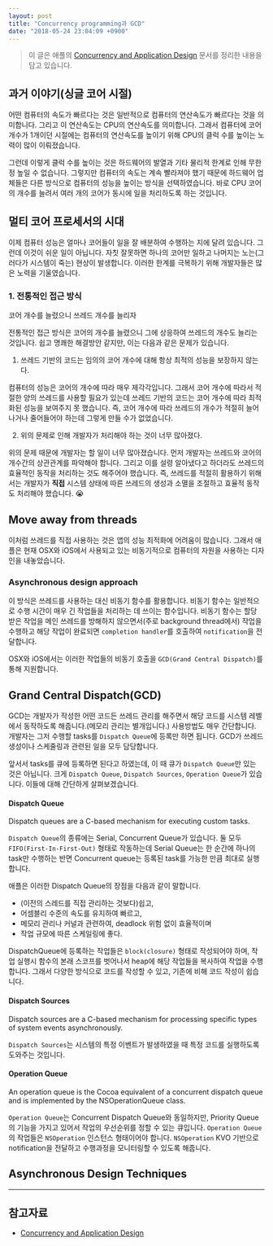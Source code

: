 ```yaml
---
layout: post
title: "Concurrency programming과 GCD"
date: "2018-05-24 23:04:09 +0900"
---
```


> 이 글은 애플의 [Concurrency and Application Design](https://developer.apple.com/library/content/documentation/General/Conceptual/ConcurrencyProgrammingGuide/ConcurrencyandApplicationDesign/ConcurrencyandApplicationDesign.html#//apple_ref/doc/uid/TP40008091-CH100-SW1) 문서를 정리한 내용을 담고 있습니다.

## 과거 이야기(싱글 코어 시절)

어떤 컴퓨터의 속도가 빠르다는 것은 일반적으로 컴퓨터의 연산속도가 빠르다는 것을 의미합니다. 그리고 이 연산속도는 CPU의 연산속도를 의미합니다. 그래서 컴퓨터에 코어 개수가 1개이던 시절에는 컴퓨터의 연산속도를 높이기 위해 CPU의 클럭 수를 높이는 노력이 많이 이뤄졌습니다.

그런데 이렇게 클럭 수를 높이는 것은 하드웨어의 발열과 기타 물리적 한계로 인해 무한정 높일 수 없습니다. 그렇지만 컴퓨터의 속도는 계속 빨라져야 했기 때문에 하드웨어 업체들은 다른 방식으로 컴퓨터의 성능을 높이는 방식을 선택하였습니다. 바로 CPU 코어의 개수를 늘려서 여러 개의 코어가 동시에 일을 처리하도록 하는 것입니다.

## 멀티 코어 프로세서의 시대

이제 컴퓨터 성능은 얼마나 코어들이 일을 잘 배분하여 수행하는 지에 달려 있습니다. 그런데 이것이 쉬운 일이 아닙니다. 자칫 잘못하면 하나의 코어만 일하고 나머지는 노는(그러다가 시스템이 죽는) 현상이 발생합니다. 이러한 한계를 극복하기 위해 개발자들은 많은 노력을 기울였습니다.

### 1. 전통적인 접근 방식

<div class="message">
  코어 개수를 늘렸으니 쓰레드 개수를 늘리자
</div>

전통적인 접근 방식은 코어의 개수를 늘렸으니 그에 상응하여 쓰레드의 개수도 늘리는 것입니다. 쉽고 명쾌한 해결방안 같지만, 이는 다음과 같은 문제가 있습니다.

1. 쓰레드 기반의 코드는 임의의 코어 개수에 대해 항상 최적의 성능을 보장하지 않는다.

컴퓨터의 성능은 코어의 개수에 따라 매우 제각각입니다. 그래서 코어 개수에 따라서 적절한 양의 쓰레드를 사용할 필요가 있는데 쓰레드 기반의 코드는 코어 개수에 따라 최적화된 성능을 보여주지 못 했습니다. 즉, 코어 개수에 따라 쓰레드의 개수가 적절히 늘어나거나 줄어들어야 하는데 그렇게 만들 수가 없었습니다.

2. 위의 문제로 인해 개발자가 처리해야 하는 것이 너무 많아졌다.

위의 문제 때문에 개발자는 할 일이 너무 많아졌습니다. 먼저 개발자는 쓰레드와 코어의 개수간의 상관관계를 파악해야 합니다. 그리고 이를 설령 알아냈다고 하더라도 쓰레드의 효율적인 동작을 처리하는 것도 해주어야 했습니다. 즉, 쓰레드를 적절히 활용하기 위해서는 개발자가 **직접** 시스템 상태에 따른 쓰레드의 생성과 소멸을 조절하고 효율적 동작도 처리해야 했습니다. 😭

## Move away from threads

이처럼 쓰레드를 직접 사용하는 것은 앱의 성능 최적화에 어려움이 많습니다. 그래서 애플은 현재 OSX와 iOS에서 사용되고 있는 비동기적으로 컴퓨터의 자원을 사용하는 디자인을 내놓았습니다.

### Asynchronous design approach

이 방식은 쓰레드를 사용하는 대신 비동기 함수를 활용합니다. 비동기 함수는 일반적으로 수행 시간이 매우 긴 작업들을 처리하는 데 쓰이는 함수입니다. 비동기 함수는 할당 받은 작업을 메인 쓰레드를 방해하지 않으면서(주로 background thread에서) 작업을 수행하고
해당 작업이 완료되면 `completion handler`를 호출하여 `notification`을 전달합니다.

OSX와 iOS에서는 이러한 작업들의 비동기 호출을 `GCD(Grand Central Dispatch)`를 통해 지원합니다.

## Grand Central Dispatch(GCD)

GCD는 개발자가 작성한 어떤 코드든 쓰레드 관리를 해주면서 해당 코드를 시스템 레벨에서 동작하도록 해줍니다.(메모리 관리는 별개입니다.) 사용방법도 매우 간단합니다. 개발자는 그저 수행할 tasks를 `Dispatch Queue`에 등록만 하면 됩니다. GCD가 쓰레드 생성이나 스케줄링과 관련된 일을 모두 담당합니다.

앞서서 tasks를 큐에 등록하면 된다고 하였는데, 이 때 큐가 `Dispatch Queue`만 있는 것은 아닙니다. 크게 `Dispatch Queue`, `Dispatch Sources`, `Operation Queue`가 있습니다. 이들에 대해 간단하게 살펴보겠습니다.

#### Dispatch Queue

<div class="message">
  Dispatch queues are a C-based mechanism for executing custom tasks.
</div>

`Dispatch Queue`의 종류에는 Serial, Concurrent Queue가 있습니다. 둘 모두 `FIFO(First-In-First-Out)` 형태로 작동하는데 Serial Queue는 한 순간에 하나의 task만 수행하는 반면 Concurrent queue는 등록된 task를 가능한 만큼 최대로 실행합니다.

애플은 이러한 Dispatch Queue의 장점을 다음과 같이 말합니다.

* (이전의 스레드를 직접 관리하는 것보다)쉽고,
* 어셈블리 수준의 속도를 유지하여 빠르고,
* 메모리 관리나 커널과 관련하여, deadlock 위험 없이 효율적이며
* 작업 규모에 따른 스케일링에 좋다.

DispatchQueue에 등록하는 작업들은 `block(closure)` 형태로 작성되어야 하며, 작업 실행시 함수의 본래 스코프를 벗어나서 heap에 해당 작업들을 복사하여 작업을 수행합니다. 그래서 다양한 방식으로 코드를 작성할 수 있고, 기존에 비해 코드 작성이 쉽습니다.

#### Dispatch Sources

<div class="message">
  Dispatch sources are a C-based mechanism for processing specific types of system events asynchronously.
</div>

`Dispatch Sources`는 시스템의 특정 이벤트가 발생하였을 때 특정 코드를 실행하도록 도와주는 것입니다.

#### Operation Queue

<div class="message">
  An operation queue is the Cocoa equivalent of a concurrent dispatch queue and is implemented by the  NSOperationQueue class.
</div>

`Operation Queue`는 Concurrent Dispatch Queue와 동일하지만, Priority Queue의 기능을 가지고 있어서 작업의 우선순위를 정할 수 있는 큐입니다. `Operation Queue`의 작업들은 `NSOperation` 인스턴스 형태이어야 합니다. `NSOperation` KVO 기반으로 notification을 전달하고 수행과정을 모니터링할 수 있도록 해줍니다.


## Asynchronous Design Techniques

---

## 참고자료
* [Concurrency and Application Design](https://developer.apple.com/library/content/documentation/General/Conceptual/ConcurrencyProgrammingGuide/ConcurrencyandApplicationDesign/ConcurrencyandApplicationDesign.html#//apple_ref/doc/uid/TP40008091-CH100-SW1)
